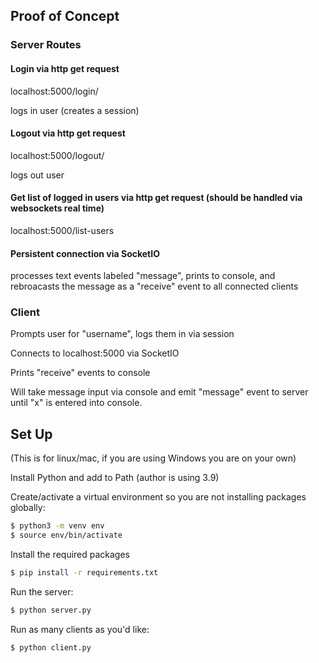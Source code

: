 ## Proof of Concept

### Server Routes

#### Login via http get request

localhost:5000/login/<username>

logs in user (creates a session)

#### Logout via http get request

localhost:5000/logout/<username>

logs out user

#### Get list of logged in users via http get request (should be handled via websockets real time)

localhost:5000/list-users

#### Persistent connection via SocketIO

processes text events labeled "message", prints to console, and rebroacasts the message as a "receive" event to all connected clients

### Client

Prompts user for "username", logs them in via session

Connects to localhost:5000 via SocketIO

Prints "receive" events to console

Will take message input via console and emit "message" event to server until "x" is entered into console.

## Set Up

(This is for linux/mac, if you are using Windows you are on your own)

Install Python and add to Path (author is using 3.9)

Create/activate a virtual environment so you are not installing packages globally:

```sh
$ python3 -m venv env
$ source env/bin/activate
```

Install the required packages

```sh
$ pip install -r requirements.txt
```

Run the server:

```sh
$ python server.py
```

Run as many clients as you'd like:

```sh
$ python client.py
```
